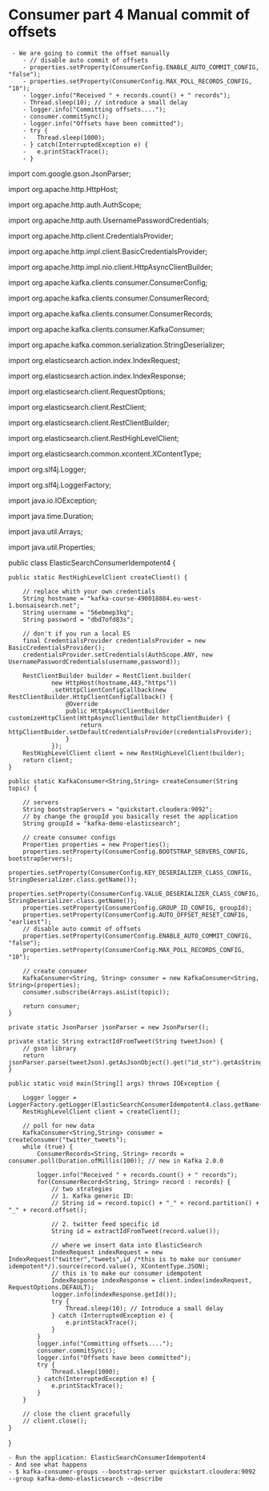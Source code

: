 # Consumer part 4 Manual commit of offsets

	 - We are going to commit the offset manually
		- // disable auto commit of offsets
		- properties.setProperty(ConsumerConfig.ENABLE_AUTO_COMMIT_CONFIG, "false");
		- properties.setProperty(ConsumerConfig.MAX_POLL_RECORDS_CONFIG, "10");
		- logger.info("Received " + records.count() + " records");
		- Thread.sleep(10); // introduce a small delay
		- logger.info("Committing offsets....");
		- consumer.commitSync();
		- logger.info("Offsets have been committed");
		- try { 
		-	Thread.sleep(1000);
		- } catch(InterruptedException e) {
		- 	e.printStackTrace();
		- }


import com.google.gson.JsonParser;

import org.apache.http.HttpHost;

import org.apache.http.auth.AuthScope;

import org.apache.http.auth.UsernamePasswordCredentials;

import org.apache.http.client.CredentialsProvider;

import org.apache.http.impl.client.BasicCredentialsProvider;

import org.apache.http.impl.nio.client.HttpAsyncClientBuilder;

import org.apache.kafka.clients.consumer.ConsumerConfig;

import org.apache.kafka.clients.consumer.ConsumerRecord;

import org.apache.kafka.clients.consumer.ConsumerRecords;

import org.apache.kafka.clients.consumer.KafkaConsumer;

import org.apache.kafka.common.serialization.StringDeserializer;

import org.elasticsearch.action.index.IndexRequest;

import org.elasticsearch.action.index.IndexResponse;

import org.elasticsearch.client.RequestOptions;

import org.elasticsearch.client.RestClient;

import org.elasticsearch.client.RestClientBuilder;

import org.elasticsearch.client.RestHighLevelClient;

import org.elasticsearch.common.xcontent.XContentType;

import org.slf4j.Logger;

import org.slf4j.LoggerFactory;

import java.io.IOException;

import java.time.Duration;

import java.util.Arrays;

import java.util.Properties;

public class ElasticSearchConsumerIdempotent4 {

    public static RestHighLevelClient createClient() {

        // replace whith your own credentials
        String hostname = "kafka-course-490018884.eu-west-1.bonsaisearch.net";
        String username = "56ebmep3kq";
        String password = "dbd7ofd83s";

        // don't if you run a local ES
        final CredentialsProvider credentialsProvider = new BasicCredentialsProvider();
        credentialsProvider.setCredentials(AuthScope.ANY, new UsernamePasswordCredentials(username,password));

        RestClientBuilder builder = RestClient.builder(
                new HttpHost(hostname,443,"https"))
                .setHttpClientConfigCallback(new RestClientBuilder.HttpClientConfigCallback() {
                    @Override
                    public HttpAsyncClientBuilder customizeHttpClient(HttpAsyncClientBuilder httpClientBuider) {
                        return httpClientBuider.setDefaultCredentialsProvider(credentialsProvider);
                    }
                });
        RestHighLevelClient client = new RestHighLevelClient(builder);
        return client;
    }

    public static KafkaConsumer<String,String> createConsumer(String topic) {

        // servers
        String bootstrapServers = "quickstart.cloudera:9092";
        // by change the groupId you basically reset the application
        String groupId = "kafka-demo-elasticsearch";

        // create consumer configs
        Properties properties = new Properties();
        properties.setProperty(ConsumerConfig.BOOTSTRAP_SERVERS_CONFIG, bootstrapServers);
        properties.setProperty(ConsumerConfig.KEY_DESERIALIZER_CLASS_CONFIG, StringDeserializer.class.getName());
        properties.setProperty(ConsumerConfig.VALUE_DESERIALIZER_CLASS_CONFIG, StringDeserializer.class.getName());
        properties.setProperty(ConsumerConfig.GROUP_ID_CONFIG, groupId);
        properties.setProperty(ConsumerConfig.AUTO_OFFSET_RESET_CONFIG, "earliest");
        // disable auto commit of offsets
        properties.setProperty(ConsumerConfig.ENABLE_AUTO_COMMIT_CONFIG, "false");
        properties.setProperty(ConsumerConfig.MAX_POLL_RECORDS_CONFIG, "10");

        // create consumer
        KafkaConsumer<String, String> consumer = new KafkaConsumer<String, String>(properties);
        consumer.subscribe(Arrays.asList(topic));

        return consumer;
    }

    private static JsonParser jsonParser = new JsonParser();

    private static String extractIdFromTweet(String tweetJson) {
        // gson library
        return jsonParser.parse(tweetJson).getAsJsonObject().get("id_str").getAsString();
    }

    public static void main(String[] args) throws IOException {

        Logger logger = LoggerFactory.getLogger(ElasticSearchConsumerIdempotent4.class.getName());
        RestHighLevelClient client = createClient();

        // poll for new data
        KafkaConsumer<String,String> consumer = createConsumer("twitter_tweets");
        while (true) {
            ConsumerRecords<String, String> records = consumer.poll(Duration.ofMillis(100)); // new in Kafka 2.0.0

            logger.info("Received " + records.count() + " records");
            for(ConsumerRecord<String, String> record : records) {
                // two strategies
                // 1. Kafka generic ID:
                // String id = record.topic() + "_" + record.partition() + "_" + record.offset();

                // 2. twitter feed specific id
                String id = extractIdFromTweet(record.value());

                // where we insert data into ElasticSearch
                IndexRequest indexRequest = new IndexRequest("twitter","tweets",id /*this is to make our consumer idempotent*/).source(record.value(), XContentType.JSON);
                // this is to make our consumer idempotent
                IndexResponse indexResponse = client.index(indexRequest, RequestOptions.DEFAULT);
                logger.info(indexResponse.getId());
                try {
                    Thread.sleep(10); // Introduce a small delay
                } catch (InterruptedException e) {
                    e.printStackTrace();
                }
            }
            logger.info("Committing offsets....");
            consumer.commitSync();
            logger.info("Offsets have been committed");
            try {
                Thread.sleep(1000);
            } catch(InterruptedException e) {
                e.printStackTrace();
            }
        }

        // close the client gracefully
        // client.close();
    }

}

	- Run the application: ElasticSearchConsumerIdempotent4 
	- And see what happens
	- $ kafka-consumer-groups --bootstrap-server quickstart.cloudera:9092 --group kafka-demo-elasticsearch --describe